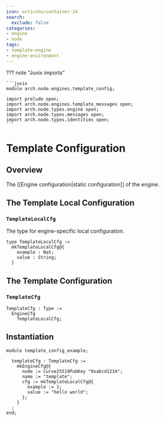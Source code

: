 ```yaml
---
icon: octicons/container-24
search:
  exclude: false
categories:
- engine
- node
tags:
- template-engine
- engine-environment
---
```


??? note "Juvix imports"

    ```juvix
    module arch.node.engines.template_config;

    import prelude open;
    import arch.node.engines.template_messages open;
    import arch.node.types.engine open;
    import arch.node.types.messages open;
    import arch.node.types.identities open;
    ```

# Template Configuration

## Overview

The [[Engine configuration|static configuration]] of the engine.

## The Template Local Configuration

### `TemplateLocalCfg`

The type for engine-specific local configuration.

<!-- --8<-- [start:TemplateLocalCfg] -->
```juvix
type TemplateLocalCfg :=
  mkTemplateLocalCfg@{
    example : Nat;
    value : String;
  }
```
<!-- --8<-- [end:TemplateLocalCfg] -->

## The Template Configuration

### `TemplateCfg`

<!-- --8<-- [start:TemplateCfg] -->
```juvix
TemplateCfg : Type :=
  EngineCfg
    TemplateLocalCfg;
```
<!-- --8<-- [end:TemplateCfg] -->

## Instantiation

<!-- --8<-- [start:templateCfg] -->
```juvix extract-module-statements
module template_config_example;

  templateCfg : TemplateCfg :=
    mkEngineCfg@{
      node := Curve25519PubKey "0xabcd1234";
      name := "template";
      cfg := mkTemplateLocalCfg@{
        example := 1;
        value := "hello world";
      };
    }
  ;
end;
```
<!-- --8<-- [end:templateCfg] -->
